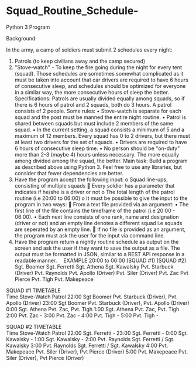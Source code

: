 # Squad_Routine_Schedule-
 Python 3 Program

Background:

In the army, a camp of soldiers must submit 2 schedules every night:
1) Patrols (to keep civilians away and the camp secured)
2) "Stove-watch"  - To keep the fire going during the night for every tent (squad). 
Those schedules are sometimes somewhat complicated as it must be taken into account that car drivers are required to have 6 hours of consecutive sleep, and schedules should be optimized for everyone in a similar way, the more consecutive hours of sleep the better. 
Specifications:
Patrols are usually divided equally among squads, so if there is 6 hours of patrol and 2 squads, both do 3 hours. A patrol consists of 2 people. 
Some rules:
•	Stove-watch is separate for each squad and the post must be manned the entire night routine.
•	Patrol is shared between squads but must include 2 members of the same squad. 
•	In the current setting, a squad consists a minimum of 5 and a maximum of 12 members. Every squad has 0 to 2 drivers, but there must at least two drivers for the set of squads.
•	Drivers are required to have 6 hours of consecutive sleep time.
•	No person should be "on-duty" more than 2-3 (maybe 4) hours unless necessary. The more equally among divided among the squad, the better.
Main task:
Build a program as described above using Python 3. Feel free to use any libraries, but consider that fewer dependencies are better.
1)	Have the program accept the following input:
o	Squad line-ups, consisting of multiple squads
	Every soldier has a parameter that indicates if he/she is a driver or not
o	The total length of the patrol routine (i.e 20:00 to 06:00)
o	It must be possible to give the input to the program in two ways:
	From a text file provided via an argument:
•	The first line of the file contains the timeframe of the patrol (i.e 20:00 - 06:00). 
•	Each next line consists of one rank, name and designation (driver or not) and an empty line denotes a different squad i.e squads are seperated by an empty line.
	If no file is provided as an argument, the program must ask the user for the input via command line.
2)	Have the program return a nightly routine schedule as output on the screen and ask the user if they want to save the output as a file. The output must be formatted in JSON, similar to a REST API response in a readable manner. 
EXAMPLE
20:00 to 06:00 
(SQUAD #1)	(SQUAD #2)
Sgt. Boomer	Sgt. Ferretti
Sgt. Athena	Sgt. Kawalsky
Pvt. Starbuck (Driver)	Pvt. Raynolds
Pvt. Apollo (Driver)	Pvt. Siler (Driver)
Pvt. Zac	Pvt Pierce 
Pvt. Tigh	Pvt. Makepeace

SQUAD #1 TIMETABLE		
Time	Stove-Watch	Patrol
22:00	Sgt Boomer	Pvt. Starbuck (Driver), Pvt. Apollo (Driver)
23:00	Sgt Boomer	Pvt. Starbuck (Driver), Pvt. Apollo (Driver)
0:00	Sgt. Athena	Pvt. Zac, Pvt. Tigh
1:00	Sgt. Athena	Pvt. Zac, Pvt. Tigh
2:00	Pvt. Zac	-
3:00	Pvt. Zac	-
4:00	Pvt. Tigh	-
5:00	Pvt. Tigh	-
		
SQUAD #2 TIMETABLE		
Time	Stove-Watch	Patrol
22:00	Sgt. Ferretti	-
23:00	Sgt. Ferretti	-
0:00	Sgt. Kawalsky	-
1:00	Sgt. Kawalsky	-
2:00	Pvt. Raynolds	Sgt. Ferretti / Sgt. Kawalsky
3:00	Pvt. Raynolds	Sgt. Ferretti / Sgt. Kawalsky
4:00	Pvt. Makepeace	Pvt. Siler (Driver), Pvt Pierce (Driver)
5:00	Pvt. Makepeace	Pvt. Siler (Driver), Pvt Pierce (Driver)
 


